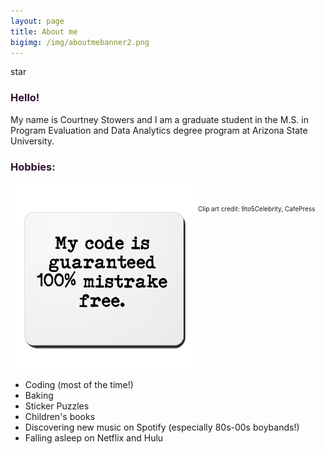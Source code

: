 ```yaml
---
layout: page
title: About me
bigimg: /img/aboutmebanner2.png
---
```

star
<h3> Hello! </h3>

My name is Courtney Stowers and I am a graduate student in the M.S. in Program Evaluation and Data Analytics degree program at Arizona State University.

<h3> Hobbies: </h3>

<p>
<img src="/img/codeclipart.jpg" width="300"/>

<div class="list">
<ul>
<li> Coding (most of the time!) </li>
<li> Baking </li>
<li> Sticker Puzzles </li>
<li> Children's books </li>
<li> Discovering new music on Spotify (especially 80s-00s boybands!) </li>
<li> Falling asleep on Netflix and Hulu </li>
</ul>
</div>
<p>


<br>

<font size="1"> Clip art credit: 9to5Celebrity, CafePress </font>

<br>

<style>

h3{
color: #331132;
}

.link { color: #ff5e6c; 
}

img{
vertical-align: middle;
float: left;    
}

.list{
float: left;
}

</style>
